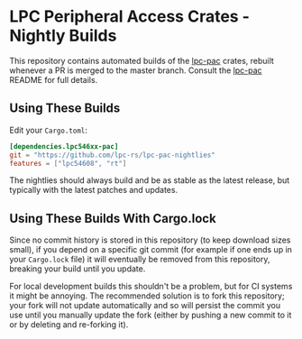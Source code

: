 # LPC Peripheral Access Crates - Nightly Builds

This repository contains automated builds of the [lpc-pac] crates, rebuilt
whenever a PR is merged to the master branch. Consult the [lpc-pac] README
for full details.

[lpc-pac]: https://github.com/lpc-rs/lpc-pac

## Using These Builds

Edit your `Cargo.toml`:

```toml
[dependencies.lpc546xx-pac]
git = "https://github.com/lpc-rs/lpc-pac-nightlies"
features = ["lpc54608", "rt"]
```

The nightlies should always build and be as stable as the latest release, but
typically with the latest patches and updates.


## Using These Builds With Cargo.lock

Since no commit history is stored in this repository (to keep download sizes
small), if you depend on a specific git commit (for example if one ends up
in your `Cargo.lock` file) it will eventually be removed from this repository,
breaking your build until you update.

For local development builds this shouldn't be a problem, but for CI systems
it might be annoying. The recommended solution is to fork this repository;
your fork will not update automatically and so will persist the commit you
use until you manually update the fork (either by pushing a new commit to it
or by deleting and re-forking it).
